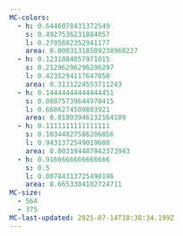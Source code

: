 ```yaml
---
MC-colors:
  - h: 0.6446078431372549
    s: 0.4927536231884057
    l: 0.2705882352941177
    area: 0.00031318509238960227
  - h: 0.1231884057971015
    s: 0.21296296296296297
    l: 0.4235294117647058
    area: 0.3131224553711243
  - h: 0.14444444444444451
    s: 0.08875739644970415
    l: 0.6686274509803921
    area: 0.01803946132164109
  - h: 0.1111111111111111
    s: 0.10344827586206856
    l: 0.9431372549019608
    area: 0.003194487942373943
  - h: 0.9166666666666666
    s: 0.5
    l: 0.00784313725490196
    area: 0.6653304102724711
MC-size:
  - 564
  - 375
MC-last-updated: 2025-07-14T18:38:34.199Z
---
```

